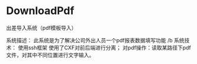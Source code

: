 # DownloadPdf
出差导入系统（pdf模板导入）

系统描述：
      此系统是为了解决公司外出人员一个pdf报表数据填写功能 /b
系统技术：
      使用ssh框架
      使用了CXF对前后端进行分离；
      对pdf操作：读取某路径下pdf文件，对其中不同位置进行文字输入。
      
